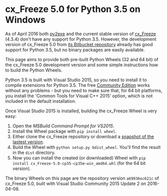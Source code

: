 # cx_Freeze 5.0 for Python 3.5 on Windows

As of April 2016 both [py2exe](http://www.py2exe.org/) and the current stable version of
[cx_Freeze](http://cx-freeze.sourceforge.net/) (4.3.4) don't have any support for Python 3.5.
However, the development version of cx_Freeze 5.0 from
[its Bitbucket repository](https://bitbucket.org/anthony_tuininga/cx_freeze) already has good
support for Python 3.5, but no binary packages are easily available.

This page aims to provide both pre-built Python Wheels (32 and 64 bit) of the cx_Freeze 5.0
development version and some simple instructions how to build the Python Wheels.

Python 3.5 is built with Visual Studio 2015, so you need to install it to compile extensions
for Python 3.5. The free [Community Edition](https://www.visualstudio.com/products/free-developer-offers-vs)
works without any problems - but you need to make sure that, for 64 bit platforms, you install the
'Common Tools for Visual C++ 2015' option, which is not included in the default installation.

Once Visual Studio 2015 is installed, building the cx_Freeze Wheel is very easy:

1. Open the *MSBuild Command Prompt for VS2015*.
2. Install the Wheel package with `pip install wheel`.
3. Either clone the cx_Freeze repository or download a
   [snapshot of the lastest version](https://bitbucket.org/anthony_tuininga/cx_freeze/downloads).
4. Build the Wheel with `python setup.py bdist_wheel`. You'll find the result in the `dist`
   directory.
5. Now you can install the created (or downloaded) Wheel with
   `pip install cx_Freeze-5.0-cp35-cp35m-win_amd64.whl` (for the 64 bit version).

The binary Wheels on this page are the repository version `a69936ec621c`
of cx_Freeze 5.0, built with Visual Studio Community 2015 Update 2 on 2016-04-08.